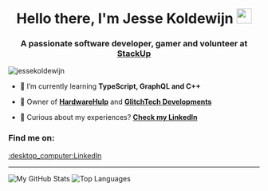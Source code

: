 <h1 align="center">Hello there, I'm Jesse Koldewijn <img src="https://raw.githubusercontent.com/MartinHeinz/MartinHeinz/master/wave.gif" width="30px"></h1> 
<h3 align="center">A passionate software developer, gamer and volunteer at <a href="https://stackup.org" target="blank">StackUp</a></h3>

<p align="left"> <img src="https://komarev.com/ghpvc/?username=jessekoldewijn&label=Profile%20views&color=0e75b6&style=flat" alt="jessekoldewijn" /> </p>

- 🌱 I’m currently learning **TypeScript, GraphQL and C++**

- :briefcase: Owner of **[HardwareHulp](https://hardwarehulp.nl)** and **[GlitchTech Developments](https://glitchtech.eu)**

- 📄 Curious about my experiences? **[Check my LinkedIn](https://www.linkedin.com/in/jesse-koldewijn-5914531a3)**

<h3 align="left">Find me on:</h3>
<p align="left">
  <a href="https://linkedin.com/in/jesse-koldewijn-5914531a3" target="blank">:desktop_computer:LinkedIn</a> 
</p>

<hr />

![My GitHub Stats](https://github-readme-stats.vercel.app/api?username=JesseKoldewijn&theme=github_dark&show_icons=true&hide_border=true&count_private=true&include_all_commits=true)
![Top Languages](https://github-readme-stats.vercel.app/api/top-langs/?username=JesseKoldewijn&layout=compact&theme=github_dark&langs_count=6&hide_border=true)
